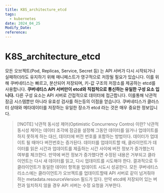 ```yaml
---
title: K8S_architecture_etcd
tags:
  - kubernetes
date: 2024_04_25
Modify_Date: 
reference:
---
```

# K8S_architecture_etcd

모든 오브젝트(Pod, Replicas, Service, Secret 등) 는 API 서버가 다시 시작되거나 실패하더라도 유지하기 위해 매니페스트가 영구적으로 저장될 필요가 있습니다. 이를 위해 쿠버네티스는 빠르고, 분산되어 저장되며, 키-값 구조의 저장소를 제공하는 etcd를 사용합니다.
**쿠버네티스 API 서버만이 etcd와 직접적으로 통신하는 유일한 구성 요소 입니다.** 다른 구성 요소는 API 서버로 간접적으로 데이터에 접근합니다.
이를통해 낙관적 잠금 시스템뿐만 아니라 유효성 검사를 하는등의 이점을 얻습니다.
쿠버네티스가 클러스터 상태와 메타데이터를 저장하는 유일한 장소가 etcd 라는 것은 매우 중요한 정보입니다.


> [!NOTE] 낙관적 동시성 제어(Optimistic Concurrency Contro) 이란?
> 	낙관적 동시성 제어는 데이터 조각에 잠금을 설정해 그동안 데이터를 잃거나 업데이트를 하지 못하게 하는 대신, 데이터에 버전 번호를 포함하는 방법이다. 데이터가 업데이트 될 때마다 버전번호는 증가된다. 데이터를 업데이트할 때, 클라이언트가 데이터를 읽은 시간과 업데이트를 제출하는 시간 사이에 버전 정보가 증가했는지 여부를 체크한다. 만약에 버전 정보가 증가했다면 수정된 내용은 거부되고 클라이언트는 다시 새 데이터를 읽고, 다시 업데이트를 시도해야 한다.
> 	결과적으로 두 클라이언트가 동일한 데이터 항목을 업데이트 시도시 성공한다.
> 	모든 쿠버네티스 리소스에는 클라이언트가 오브젝트를 업데이트할때 API 서버로 같이 넘겨줘야 하는 metadata.resourceVersion 필드가 있다. 만약 etcd에 저장되어 있는 버전과 일치하지 않을 경우 API 서버는 수정 요청을 거부한다.


